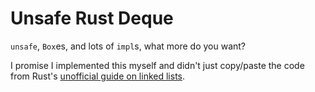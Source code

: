 # Unsafe Rust Deque

`unsafe`, `Box`es, and lots of `impl`s, what more do you want?

I promise I implemented this myself and didn't just copy/paste the code from Rust's [unofficial guide on linked lists](http://rust-unofficial.github.io/too-many-lists/index.html).
